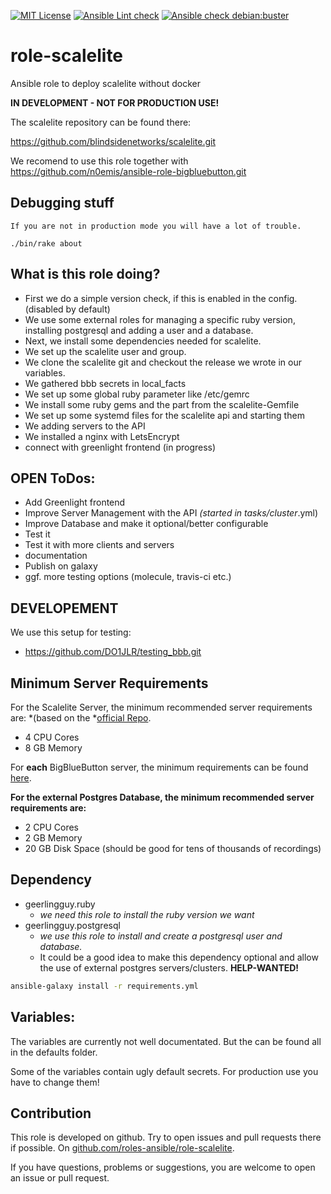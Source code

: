 [![MIT License](https://raw.githubusercontent.com/roles-ansible/role-scalelite/master/.github/license.svg?sanitize=true)](https://github.com/roles-ansible/role_scalelite/blob/master/LICENSE)
[![Ansible Lint check](https://github.com/roles-ansible/role-scalelite/workflows/Ansible%20Lint%20check/badge.svg)](https://github.com/roles-ansible/role-scalelite/actions?query=workflow%3A%22Ansible+Lint+check%22)
[![Ansible check debian:buster](https://github.com/roles-ansible/role-scalelite/workflows/Ansible%20check%20debian:buster/badge.svg)](https://github.com/roles-ansible/role-scalelite/actions?query=workflow%3A%22Ansible+check+debian%3Abuster%22)

# role-scalelite
Ansible role to deploy scalelite without docker

**IN DEVELOPMENT - NOT FOR PRODUCTION USE!**

The scalelite repository can be found there:

https://github.com/blindsidenetworks/scalelite.git
<!-- https://github.com/blindsidenetworks/scalelite/blob/master/Dockerfile#L58-L62 -->

We recomend to use this role together with https://github.com/n0emis/ansible-role-bigbluebutton.git

 Debugging stuff
-----------
```
If you are not in production mode you will have a lot of trouble.

./bin/rake about
```

 What is this role doing?
--------------------
 + First we do a simple version check, if this is enabled in the config. (disabled by default)
 + We use some external roles for managing a specific ruby version, installing postgresql and adding a user and a database.
 + Next, we install some dependencies needed for scalelite.
 + We set up the scalelite user and group.
 + We clone the scalelite git and checkout the release we wrote in our variables.
 + We gathered bbb secrets in local_facts
 + We set up some global ruby parameter like /etc/gemrc
 + We install some ruby gems and the part from the scalelite-Gemfile
 + We set up some systemd files for the scalelite api and starting them
 + We adding servers to the API
 + We installed a nginx with LetsEncrypt
 + connect with greenlight frontend (in progress)

 OPEN ToDos:
-------
+ Add Greenlight frontend
+ Improve Server Management with the API *(started in tasks/cluster*.yml)
+ Improve Database and make it optional/better configurable
+ Test it
+ Test it with more clients and servers
+ documentation
+ Publish on galaxy
+ ggf. more testing options (molecule, travis-ci etc.)

 DEVELOPEMENT
---------
We use this setup for testing:
 + https://github.com/DO1JLR/testing_bbb.git


 Minimum Server Requirements
-----------------------
For the Scalelite Server, the minimum recommended server requirements are: *(based on the *[official Repo](https://github.com/blindsidenetworks/scalelite.git).

 + 4 CPU Cores
 + 8 GB Memory

For **each** BigBlueButton server, the minimum requirements can be found [here](http://docs.bigbluebutton.org/2.2/install.html#minimum-server-requirements).

**For the external Postgres Database, the minimum recommended server requirements are:**
- 2 CPU Cores
- 2 GB Memory
- 20 GB Disk Space (should be good for tens of thousands of recordings)

 Dependency
------
 + geerlingguy.ruby
   * *we need this role to install the ruby version we want*
 + geerlingguy.postgresql
   * *we use this role to install and create a postgresql user and database.*
   * It could be a good idea to make this dependency optional and allow the use of external postgres servers/clusters. **HELP-WANTED!**


```bash
ansible-galaxy install -r requirements.yml
```

 Variables:
------------
The variables are currently not well documentated. But the can be found all in the defaults folder.

Some of the variables contain ugly default secrets. For production use you have to change them!

 Contribution
--------------
This role is developed on github. Try to open issues and pull requests there if possible. On [github.com/roles-ansible/role-scalelite](https://github.com/roles-ansible/role-scalelite.git).

If you have questions, problems or suggestions, you are welcome to open an issue or pull request.
